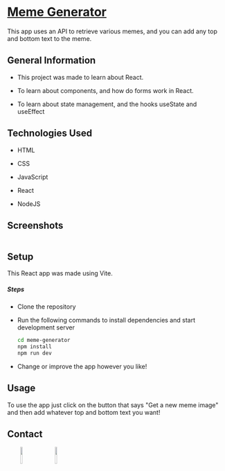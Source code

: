 <h1><a href="https://jmcarvajalj.github.io/meme-generator/" target="_blank">Meme Generator</a></h1>
<p>This app uses an API to retrieve various memes, and you can add any top and bottom text to the meme.</p><h2>General Information</h2>
<ul>
<li>This project was made to learn about React.</li>
</ul><ul>
<li>To learn about components, and how do forms work in React.</li>
</ul><ul>
<li>To learn about state management, and the hooks useState and useEffect</li>
</ul><h2>Technologies Used</h2>
<ul>
<li>HTML</li>
</ul><ul>
<li>CSS</li>
</ul><ul>
<li>JavaScript</li>
</ul><ul>
<li>React</li>
</ul><ul>
<li>NodeJS</li>
</ul><h2>Screenshots</h2>
<p><a href="https://jmcarvajalj.github.io/meme-generator/" target="_blank"><img src="https://i.imgur.com/0yqG95W.png" alt=""></a></p><h2>Setup</h2>
<p>This React app was made using Vite.</p><h5>Steps</h5><ul>
<li>Clone the repository</li>
</ul><ul>
<li>Run the following commands to install dependencies and start development server</li>

```bash
cd meme-generator
npm install
npm run dev
```

<li>Change or improve the app however you like!</li>
</ul><h2>Usage</h2>
<p>To use the app just click on the button that says "Get a new meme image" and then add whatever top and bottom text you want!</p><h2>Contact</h2>
<p><span style="margin-right: 30px;"></span><a href="https://www.linkedin.com/in/jose-miguel-carvajal-jimenez/" target="_blank"><img target="_blank" src="https://cdn.jsdelivr.net/gh/devicons/devicon/icons/linkedin/linkedin-original.svg" style="width: 10%;"></a><span style="margin-right: 30px;"></span><a href="https://github.com/jmcarvajalj" target="_blank"><img target="_blank" src="https://cdn.jsdelivr.net/gh/devicons/devicon/icons/github/github-original.svg" style="width: 10%;"></a></p>